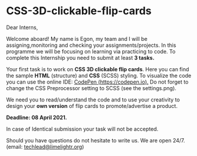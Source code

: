 # CSS-3D-clickable-flip-cards

Dear Interns,

Welcome aboard! My name is Egon, my team and I will be assigning,monitoring and checking your assignments/projects. In this programme we will be focusing on learning via practicing to code. To complete this Internship you need to submit at least **3 tasks.**

Your first task is to work on **CSS 3D clickable flip cards**. Here you can find the sample **HTML** (structure) and **CSS** (SCSS) styling. To visualize the code you can use the online IDE: [CodePen (https://codepen.io).](https://codepen.io)  Do not forget to change the CSS Preprocessor setting to SCSS (see the settings.png).

We need you to read/understand the code and to use your creativity to design your **own version** of flip cards to promote/advertise a product.

**Deadline: 08 April 2021.**

In case of Identical submission your task will not be accepted.

Should you have questions do not hesitate to write us. We are open 24/7.
(email: techlead@limelightr.org)

